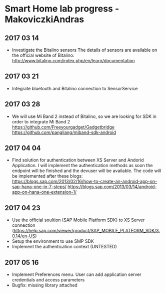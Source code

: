 # Smart Home lab progress - MakoviczkiAndras

## 2017 03 14
- Investigate the Bitalino sensors
  The details of sensors are available on the official website of Bitalino:
    http://www.bitalino.com/index.php/en/learn/documentation

## 2017 03 21
- Integrate bluetooth and Bitalino connection to SensorService

## 2017 03 28
- We will use Mi Band 2 instead of Bitalino, so we are looking for SDK in order to integrate Mi Band 2
  https://github.com/Freeyourgadget/Gadgetbridge
  https://github.com/pangliang/miband-sdk-android

## 2017 04 04
- Find solution for authentication between XS Server and Andorid Application. I will implement the authentication methods as soon the endpoint will be finished and the devuser will be available.
  The code will be implemented after these blogs:
  https://blogs.sap.com/2013/02/16/how-to-create-an-android-app-on-sap-hana-one-in-7-steps/
  https://blogs.sap.com/2013/03/14/android-app-on-hana-one-extension-1/

## 2017 04 23
- Use the official soultion (SAP Mobile Platform SDK) to XS Server connection (https://help.sap.com/viewer/product/SAP_MOBILE_PLATFORM_SDK/3.0.14/en-US)
- Setup the environment to use SMP SDK
- Implement the authentication context (UNTESTED)

## 2017 05 16
- Implement Preferences menu. User can add application server credentials and access parameters
- Bugfix: missing library attached


